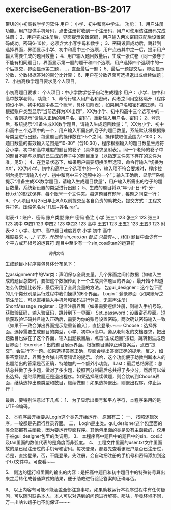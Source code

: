 # exerciseGeneration-BS-2017
带UI的小初高数学学习软件
用户：
小学、初中和高中学生。
功能：
1、用户注册功能。用户提供手机号码，点击注册将收到一个注册码，用户可使用该注册码完成注册；
2、用户完成注册后，界面提示设置密码，用户输入两次密码匹配后设置密码成功。密码6-10位，必须含大小写字母和数字；
3、密码设置成功后，跳转到选择界面，界面显示小学、初中和高中三个选项，用户点击其中之一后，提示用户输入需要生成的题目数量；
4、用户输入题目数量后，生成一张试卷（同一张卷子不能有相同题目），界面显示第一题的题干和四个选项，用户选择四个选项中的一个后提交，界面显示第二题，...，直至最后一题；
5、最后一题提交后，界面显示分数，分数根据答对的百分比计算；
6、用户在分数界面可选择退出或继续做题；
7、小初高数学题目要求见个人项目。

小初高题目要求：
个人项目：中小学数学卷子自动生成程序
用户：
小学、初中和高中数学老师。
功能：
1、命令行输入用户名和密码，两者之间用空格隔开（程序预设小学、初中和高中各三个账号，具体见附表），如果用户名和密码都正确，将根据账户类型显示“当前选择为XX出题”，XX为小学、初中和高中三个选项中的一个。否则提示“请输入正确的用户名、密码”，重新输入用户名、密码；
2、登录后，系统提示“准备生成XX数学题目，请输入生成题目数量：”，XX为小学、初中和高中三个选项中的一个，用户输入所需出的卷子的题目数量，系统默认将根据账号类型进行出题。每道题目的操作数在1-5个之间，操作数取值范围为1-100；
3、题目数量的有效输入范围是“10-30”（含10,30），程序根据输入的题目数量生成符合小学、初中和高中难度的题目的卷子（具体要求见附表）。同一个老师的卷子中的题目不能与以前的已生成的卷子中的题目重复（以指定文件夹下存在的文件为准，见5）；
4、在登录状态下，如果用户需要切换类型选项，命令行输入“切换为XX”，XX为小学、初中和高中三个选项中的一个，输入项不符合要求时，程序控制台提示“请输入小学、初中和高中三个选项中的一个”；输入正确后，显示“”系统提示“准备生成XX数学题目，请输入生成题目数量”，用户输入所需出的卷子的题目数量，系统新设置的类型进行出题；
5、生成的题目将以“年-月-日-时-分-秒.txt”的形式保存，每个账号一个文件夹。每道题目有题号，每题之间空一行；
6、个人项目9月25日早上8点以前提交至各自负责的助教处。提交方式：工程文件打包，压缩包名为“几班+姓名.rar”。

附表-1：账户、密码
账户类型	账户	密码	备注
小学	张三1	123	
	张三2	123	
	张三3	123	
初中	李四1	123	
	李四2	123	
	李四3	123	
高中	王五1	123	
	王五2	123	
	王五3	123	
附表-2：小学、初中、高中题目难度要求
	小学	初中	高中	
难度要求	+,-,*./	平方，开根号	sin,cos,tan	
备注	只能有+,-,*./和()	题目中至少有一个平方或开根号的运算符	题目中至少有一个sin,cos或tan的运算符	

					   说明文档
 
生成题目小程序类包具体分布见下：
 
包assignment中的Var类：声明保存全局变量。几个界面之间传数据（如输入生成的题目总数时，要把这个数据传到下一个生成具体题目的界面），最开始不知道怎么传数据比较好，最后采用了全局变量的方法。
包gui_designer：这个包下面的几个类分别是运行过程中我们操纵的6个界面。
Login：登录界面（如果账号之前注册过，可以直接输入手机号和密码进行登录，无需再注册）
ShortMessage_register：短信注册界面（如果需要短信注册，则输入手机号码，获取验证码，输入验证码，跳转到下一界面）
Set_password：设置密码界面。短信获取验证码并且输入正确后，需要为你的账号设置密码，两次确认密码输入一致（如果不一致会弹出界面提示您重新输入），直接登录~~~~
Choose：选择界面。选择需要生成题目的类型，小学、初中or高中。遵从老师发的文档要求，把出题数目也做在了这个界面，输入出题数目后，点击“生成题目”按钮，跳转到生成题目界面！
Exercise：出的题目展示界面。根据题目选择正确答案后，点击“提交”，会进行下一题。如果选择答案正确，界面会弹出答案正确的提示，反之，如果答案错误，界面也会弹出答案错误的提示。哈哈，这个功能便于助教判断本人的出题给出的答案是否正确，特地加的一个额外小功能。
Last：最后总结界面：总结总共做了多少题，做对了多少题，按照百分制最后总共得了多少分。然后可以做出选择，是继续做题还是退出程序。如果选择继续做题，则会跳转到Choose界面，继续选择出题类型和数目，继续做题！如果选择退出，则退出程序，停止运行！

最后，要特别注意以下几点：
1、	为了显示出根号和平方字符，本程序采用的是UTF-8编码。
 
2、	本程序最开始要从Login这个类先开始运行。
原因有二：
一、	按照逻辑次序，一般都是先运行登录界面。
二、	Login是主类。gui_designer这个包里面的类全部都有主函数，因为要运行界面程序。其他包里面的类是没有主函数的，仅用于被gui_designer包里的类调用。
3、	本程序高中题目中的题目中的sin、cos以及tan里面的数值代表的是角度而非弧度。 
4、	工程文件里面的user.txt文件里面放的是已经注册过的手机号和密码。每次登录，都要先查看该账户是否已注册过，若是，直接登录，否，不能登录。先注册，会自动把注册的手机号和密码添加到这个txt文件中。可查看~~~
 
5、	侧边的运行框里面的输出的内容：是把高中题目和初中题目中的特殊符号算出来之后转化成普通算式的结果，便于助教进行验证答案的正确与否。
 
6、	以上内容有可能不能涵盖全部注意事项。如果助教运行本程序过程中有任何疑问，可以随时联系本人，本人可以对遇到的问题进行解答。那啥，毕竟环境不同，万一出啥幺蛾子也不能保证~~~~
